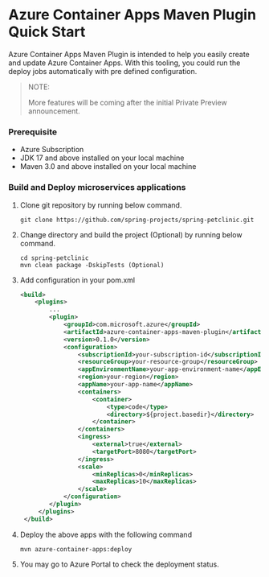 # Azure Container Apps Maven Plugin Quick Start

Azure Container Apps Maven Plugin is intended to help you easily create and update Azure Container Apps.
With this tooling, you could run the deploy jobs automatically with pre defined configuration.

> NOTE:
>
> More features will be coming after the initial Private Preview announcement.

### Prerequisite

- Azure Subscription
- JDK 17 and above installed on your local machine
- Maven 3.0 and above installed on your local machine

### Build and Deploy microservices applications

1. Clone git repository by running below command.
    ```
    git clone https://github.com/spring-projects/spring-petclinic.git
    ```

1. Change directory and build the project (Optional) by running below command.
    ```
    cd spring-petclinic
    mvn clean package -DskipTests (Optional)
    ```

1. Add configuration in your pom.xml
    ```xml
    <build>
        <plugins>
            ...
            <plugin>
                <groupId>com.microsoft.azure</groupId>
                <artifactId>azure-container-apps-maven-plugin</artifactId>
                <version>0.1.0</version>
                <configuration>
                    <subscriptionId>your-subscription-id</subscriptionId>
                    <resourceGroup>your-resource-group</resourceGroup>
                    <appEnvironmentName>your-app-environment-name</appEnvironmentName>
                    <region>your-region</region>
                    <appName>your-app-name</appName>
                    <containers>
                        <container>
                            <type>code</type>
                            <directory>${project.basedir}</directory>
                        </container>
                    </containers>
                    <ingress>
                        <external>true</external>
                        <targetPort>8080</targetPort>
                    </ingress>
                    <scale>
                        <minReplicas>0</minReplicas>
                        <maxReplicas>10</maxReplicas>
                    </scale>
                </configuration>
            </plugin>
         </plugins>
     </build>
    ```

1. Deploy the above apps with the following command

    ``` 
    mvn azure-container-apps:deploy
    ```

1. You may go to Azure Portal to check the deployment status.
